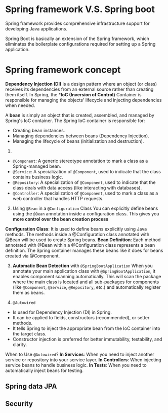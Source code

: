 # Spring framework V.S. Spring boot 

Spring framework provides comprehensive infrastructure support for developing Java applications. 

Spring Boot is basically an extension of the Spring framework, which eliminates the boilerplate configurations required for setting up a Spring application.

# Spring framework concept

**Dependency Injection (DI)** is a design pattern where an object (or class) receives its dependencies from an external source rather than creating them itself. 
In Spring, the ***IoC (Inversion of Control)** Container is responsible for managing the objects' lifecycle and injecting dependencies when needed.

A **bean** is simply an object that is created, 
assembled, and managed by Spring's IoC container. The Spring IoC container is responsible for:

- Creating bean instances.
- Managing dependencies between beans (Dependency Injection).
- Managing the lifecycle of beans (initialization and destruction).


1)
- `@Component`: A generic stereotype annotation to mark a class as a Spring-managed bean.
- `@Service`: A specialization of `@Component`, used to indicate that the class contains business logic.
- `@Repository`: A specialization of `@Component`, used to indicate that the class deals with data access (like interacting with databases).
- `@Controller`: A specialization of `@Component`, used to mark a class as a web controller that handles HTTP requests.

2) Using `@Bean` in a `@Configuration` Class
You can explicitly define beans using the `@Bean` annotation inside a configuration class. 
This gives you **more control over the bean creation process**

**Configuration Class**: It is used to define beans explicitly using Java methods. The methods inside a @Configuration class annotated with @Bean will be used to create Spring beans.
**Bean Definition**: Each method annotated with @Bean within a @Configuration class represents a bean definition. The Spring container manages these beans like it does for beans created via @Component.

3) **Automatic Bean Detection** with `@SpringBootApplication` 
When you annotate your main application class with `@SpringBootApplication`, it enables component scanning automatically. 
This will scan the package where the main class is located and all sub-packages for components (like `@Component`, `@Service`, `@Repository`, etc.) 
and automatically register them as beans.

4) `@Autowired`
- Is used for Dependency Injection (DI) in Spring.
- It can be applied to fields, constructors (recommended), or setter methods.
- It tells Spring to inject the appropriate bean from the IoC container into the target class.
- Constructor injection is preferred for better immutability, testability, and clarity.

When to Use `@Autowired`?
**In Services**: When you need to inject another service or repository into your service layer.
**In Controllers**: When injecting service beans to handle business logic.
**In Tests**: When you need to automatically inject beans for testing.

## Spring data JPA



## Security
